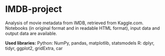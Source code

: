 # IMDB-project
Analysis of movie metadata from IMDB, retrieved from Kaggle.com. Notebooks (in original format and in readable HTML format), input data and output data are available.

**Used libraries:**
Python: NumPy, pandas, matplotlib, statsmodels
R:      dplyr, tidyr, ggplot2, gridExtra, car

